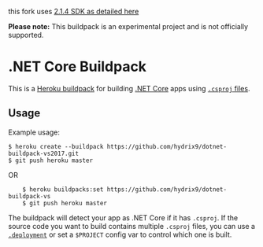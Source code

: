 this fork uses [2.1.4 SDK as detailed here](https://github.com/dotnet/core/blob/master/release-notes/releases.csv)

**Please note:** This buildpack is an experimental project and is not officially supported.

# .NET Core Buildpack

This is a [Heroku buildpack](http://devcenter.heroku.com/articles/buildpack) for building [.NET Core](https://www.microsoft.com/net/core) apps using [`.csproj` files](https://docs.microsoft.com/en-us/dotnet/articles/core/tools/project-json).

## Usage

Example usage:

    $ heroku create --buildpack https://github.com/hydrix9/dotnet-buildpack-vs2017.git
    $ git push heroku master

OR
```
    $ heroku buildpacks:set https://github.com/hydrix9/dotnet-buildpack-vs
    $ git push heroku master
```

The buildpack will detect your app as .NET Core if it has `.csproj`. If the source code you want to build contains multiple `.csproj` files, you can use a [`.deployment`](https://github.com/projectkudu/kudu/wiki/Customizing-deployments) or set a `$PROJECT` config var to control which one is built.
